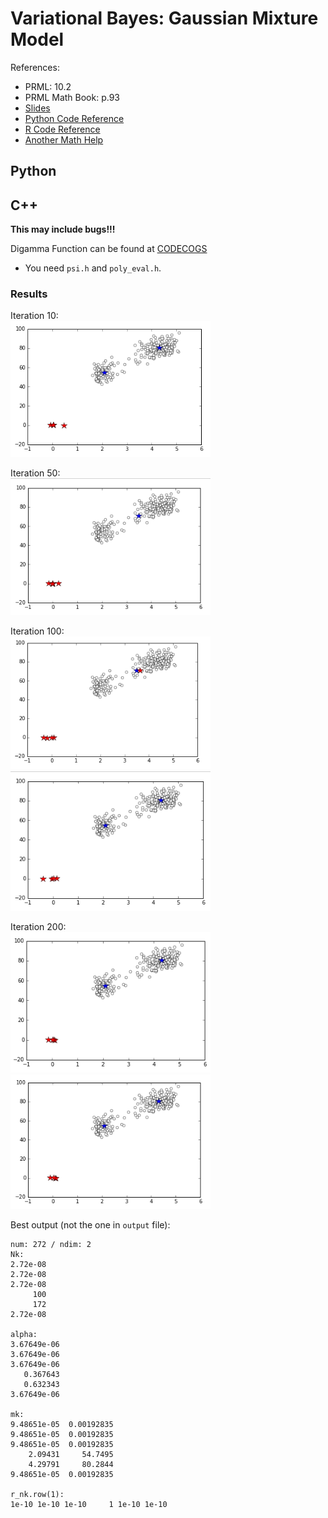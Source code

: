 # Variational Bayes: Gaussian Mixture Model
References:
* PRML: 10.2
* PRML Math Book: p.93
* [Slides](http://www.slideshare.net/takao-y/ss-28872465)
* [Python Code Reference](http://d.hatena.ne.jp/chrofieyue/20111128/1322486240)
* [R Code Reference](http://d.hatena.ne.jp/n_shuyo/20100423/variational)
* [Another Math Help](http://www.cis.nagasaki-u.ac.jp/~masada/VBGMM.pdf)

## Python

## C++
**This may include bugs!!!**

Digamma Function can be found at [CODECOGS](http://www.codecogs.com/library/maths/special/gamma/psi.php)
* You need `psi.h` and `poly_eval.h`.
 
### Results
Iteration 10:  
<img src="figures/cpp-10.png" width="320">

Iteration 50:  
<img src="figures/cpp-50.png" width="320">

Iteration 100:   
<img src="figures/cpp-100-1.png" width="320">
<img src="figures/cpp-100-2.png" width="320">

Iteration 200:  
<img src="figures/cpp-200-1.png" width="320">
<img src="figures/cpp-200-2.png" width="320">

Best output (not the one in `output` file):
```terminal
num: 272 / ndim: 2
Nk:
2.72e-08
2.72e-08
2.72e-08
     100
     172
2.72e-08

alpha:
3.67649e-06
3.67649e-06
3.67649e-06
   0.367643
   0.632343
3.67649e-06

mk:
9.48651e-05  0.00192835
9.48651e-05  0.00192835
9.48651e-05  0.00192835
    2.09431     54.7495
    4.29791     80.2844
9.48651e-05  0.00192835

r_nk.row(1):
1e-10 1e-10 1e-10     1 1e-10 1e-10
```
